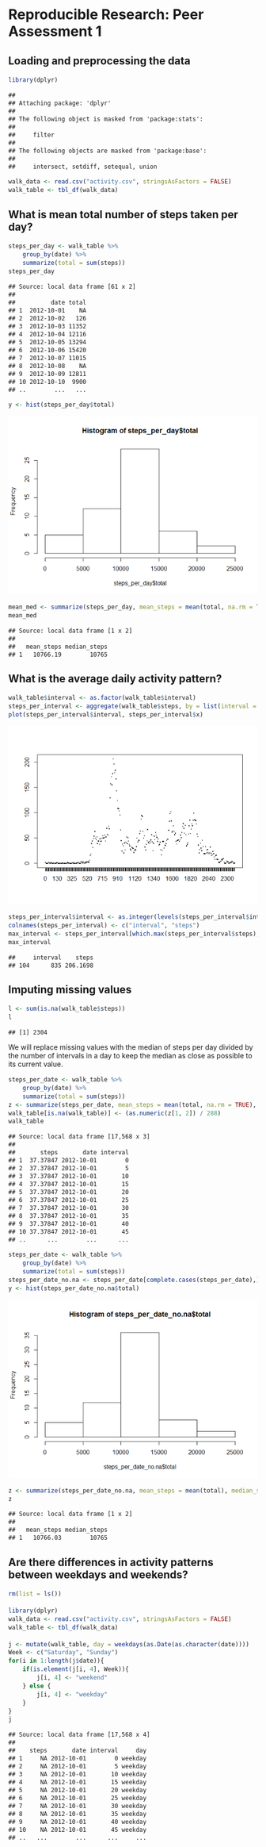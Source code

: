 # Reproducible Research: Peer Assessment 1


## Loading and preprocessing the data


```r
library(dplyr)
```

```
## 
## Attaching package: 'dplyr'
## 
## The following object is masked from 'package:stats':
## 
##     filter
## 
## The following objects are masked from 'package:base':
## 
##     intersect, setdiff, setequal, union
```

```r
walk_data <- read.csv("activity.csv", stringsAsFactors = FALSE)
walk_table <- tbl_df(walk_data)
```

## What is mean total number of steps taken per day?


```r
steps_per_day <- walk_table %>%
    group_by(date) %>%
    summarize(total = sum(steps))
steps_per_day
```

```
## Source: local data frame [61 x 2]
## 
##          date total
## 1  2012-10-01    NA
## 2  2012-10-02   126
## 3  2012-10-03 11352
## 4  2012-10-04 12116
## 5  2012-10-05 13294
## 6  2012-10-06 15420
## 7  2012-10-07 11015
## 8  2012-10-08    NA
## 9  2012-10-09 12811
## 10 2012-10-10  9900
## ..        ...   ...
```

```r
y <- hist(steps_per_day$total)
```

![](PA1_template_files/figure-html/unnamed-chunk-2-1.png) 

```r
mean_med <- summarize(steps_per_day, mean_steps = mean(total, na.rm = TRUE), median_steps = median(total, na.rm = TRUE))
mean_med
```

```
## Source: local data frame [1 x 2]
## 
##   mean_steps median_steps
## 1   10766.19        10765
```

## What is the average daily activity pattern?


```r
walk_table$interval <- as.factor(walk_table$interval)
steps_per_interval <- aggregate(walk_table$steps, by = list(interval = walk_table$interval), FUN=mean, na.rm=TRUE)
plot(steps_per_interval$interval, steps_per_interval$x)
```

![](PA1_template_files/figure-html/unnamed-chunk-3-1.png) 

```r
steps_per_interval$interval <- as.integer(levels(steps_per_interval$interval)[steps_per_interval$interval])
colnames(steps_per_interval) <- c("interval", "steps")
max_interval <- steps_per_interval[which.max(steps_per_interval$steps),]
max_interval
```

```
##     interval    steps
## 104      835 206.1698
```

## Imputing missing values


```r
l <- sum(is.na(walk_table$steps))
l
```

```
## [1] 2304
```

We will replace missing values with the median of steps per day divided by the number of intervals in a day to keep the median as close as possible to its current value.


```r
steps_per_date <- walk_table %>%
    group_by(date) %>%
    summarize(total = sum(steps))
z <- summarize(steps_per_date, mean_steps = mean(total, na.rm = TRUE), median_steps = median(total, na.rm = TRUE))
walk_table[is.na(walk_table)] <- (as.numeric(z[1, 2]) / 288)
walk_table
```

```
## Source: local data frame [17,568 x 3]
## 
##       steps       date interval
## 1  37.37847 2012-10-01        0
## 2  37.37847 2012-10-01        5
## 3  37.37847 2012-10-01       10
## 4  37.37847 2012-10-01       15
## 5  37.37847 2012-10-01       20
## 6  37.37847 2012-10-01       25
## 7  37.37847 2012-10-01       30
## 8  37.37847 2012-10-01       35
## 9  37.37847 2012-10-01       40
## 10 37.37847 2012-10-01       45
## ..      ...        ...      ...
```

```r
steps_per_date <- walk_table %>%
    group_by(date) %>%
    summarize(total = sum(steps))
steps_per_date_no.na <- steps_per_date[complete.cases(steps_per_date),]
y <- hist(steps_per_date_no.na$total)
```

![](PA1_template_files/figure-html/unnamed-chunk-5-1.png) 

```r
z <- summarize(steps_per_date_no.na, mean_steps = mean(total), median_steps = median(total))
z
```

```
## Source: local data frame [1 x 2]
## 
##   mean_steps median_steps
## 1   10766.03        10765
```

## Are there differences in activity patterns between weekdays and weekends?


```r
rm(list = ls())

library(dplyr)
walk_data <- read.csv("activity.csv", stringsAsFactors = FALSE)
walk_table <- tbl_df(walk_data)

j <- mutate(walk_table, day = weekdays(as.Date(as.character(date))))
Week <- c("Saturday", "Sunday")
for(i in 1:length(j$date)){
    if(is.element(j[i, 4], Week)){
        j[i, 4] <- "weekend"
    } else {
        j[i, 4] <- "weekday"
    }
} 
j
```

```
## Source: local data frame [17,568 x 4]
## 
##    steps       date interval     day
## 1     NA 2012-10-01        0 weekday
## 2     NA 2012-10-01        5 weekday
## 3     NA 2012-10-01       10 weekday
## 4     NA 2012-10-01       15 weekday
## 5     NA 2012-10-01       20 weekday
## 6     NA 2012-10-01       25 weekday
## 7     NA 2012-10-01       30 weekday
## 8     NA 2012-10-01       35 weekday
## 9     NA 2012-10-01       40 weekday
## 10    NA 2012-10-01       45 weekday
## ..   ...        ...      ...     ...
```



